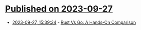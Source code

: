 # [Published on 2023-09-27](index.md)

* [2023-09-27, 15:39:34](https://lobste.rs/s/g44oeq/rust_vs_go_hands_on_comparison) - [Rust Vs Go: A Hands-On Comparison](https://www.shuttle.rs/blog/2023/09/27/rust-vs-go-comparison)
